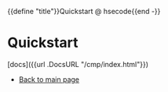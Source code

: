 {{define "title"}}Quickstart @ hsecode{{end -}}
# Quickstart

[docs]({{url .DocsURL "/cmp/index.html"}})

* [Back to main page](..)
